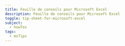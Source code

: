 ```yaml
---
title: Feuille de conseils pour Microsoft Excel
description: Feuille de conseils pour Microsoft Excel
toggle: tip-sheet-for-microsoft-excel
subject:
  - howTos
tags:
  - msTips
---
```

